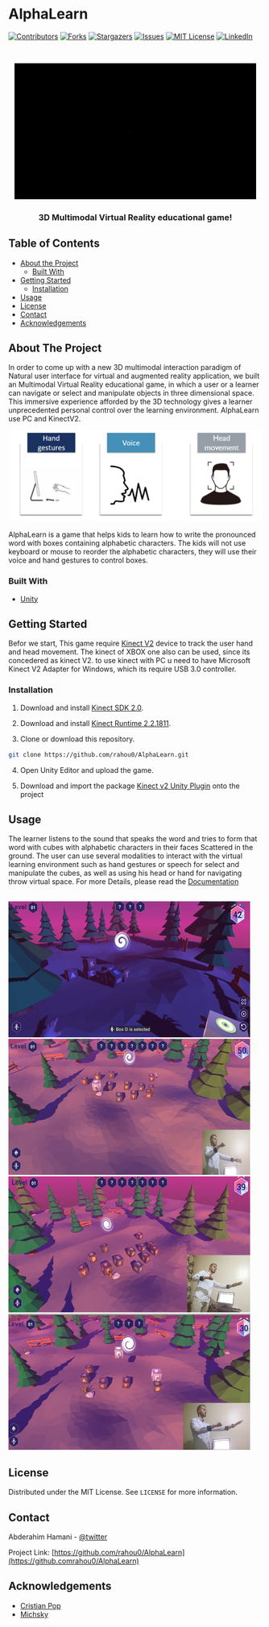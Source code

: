 # AlphaLearn
 
[![Contributors][contributors-shield]][contributors-url]
[![Forks][forks-shield]][forks-url]
[![Stargazers][stars-shield]][stars-url]
[![Issues][issues-shield]][issues-url]
[![MIT License][license-shield]][license-url]
[![LinkedIn][linkedin-shield]][linkedin-url]


<br />
<p align="center">
  <a href="https://github.com/rahou0/AlphaLearn">
    <img src="https://github.com/rahou0/AlphaLearn/blob/master/AlphaLearn.gif" alt="Logo" width="480" height="270">
  </a>

  <h3 align="center">3D Multimodal Virtual Reality educational game! </h3>
</p>
<!-- TABLE OF CONTENTS -->


## Table of Contents

* [About the Project](#about-the-project)
  * [Built With](#built-with)
* [Getting Started](#getting-started)
  * [Installation](#installation)
* [Usage](#usage)
* [License](#license)
* [Contact](#contact)
* [Acknowledgements](#acknowledgements)
## About The Project

In order to come up with a new 3D multimodal interaction paradigm of Natural user interface for virtual and augmented reality application, we built an Multimodal Virtual Reality educational game, in which a user or a learner can navigate or select and manipulate objects in three dimensional space. This immersive experience afforded by the 3D technology gives a learner unprecedented personal control over the learning environment. AlphaLearn use PC and KinectV2.

![hi]

AlphaLearn is a game that helps kids to learn how to write the pronounced word with boxes containing alphabetic characters. The kids will not use keyboard or mouse to reorder the alphabetic  characters, they will use their voice and hand gestures to control boxes.

### Built With
* [Unity](https://unity.com/)

<!-- GETTING STARTED -->
## Getting Started
Befor we start, This game require [Kinect V2](https://unity.com/) device to track the user hand and head movement. The kinect of XBOX one also can be used, since its concedered as kinect V2. to use kinect with PC u need to have Microsoft Kinect V2 Adapter for Windows, which its require USB 3.0 controller.

### Installation
1. Download and install [Kinect SDK 2.0](https://www.microsoft.com/en-us/download/details.aspx?id=44561).

2. Download and install [Kinect Runtime 2.2.1811](https://www.microsoft.com/en-us/download/details.aspx?id=57578&WT.mc_id=rss_windows_allproducts).

3. Clone or download this repository.
```sh
git clone https://github.com/rahou0/AlphaLearn.git
```
4. Open Unity Editor and upload the game.

5. Download and import the package [Kinect v2 Unity Plugin](https://go.microsoft.com/fwlink/p/?LinkId=513177) onto the project 

<!-- USAGE EXAMPLES -->
## Usage
The learner listens to the sound that speaks the word and tries to form that word with cubes with alphabetic characters in their faces Scattered in the ground. The user can use several modalities to interact with the virtual learning environment such as hand gestures or speech for select and manipulate the cubes, as well as using his head or hand for navigating throw virtual space. For more Details, please read the [Documentation](https://github.com/rahou0/AlphaLearn/blob/master/HAMANI%20ABDERAHIM.pdf)


<br />
  <a href="https://github.com/rahou0/AlphaLearn">
    <img src="https://github.com/rahou0/AlphaLearn/blob/master/selected%20box%20O.png" alt="img1" width="480" height="270">
  </a>
  <a href="https://github.com/rahou0/AlphaLearn">
    <img src="https://github.com/rahou0/AlphaLearn/blob/master/image2%20(2).png" alt="image" width="480" height="270">
  </a>
  <a href="https://github.com/rahou0/AlphaLearn">
    <img src="https://github.com/rahou0/AlphaLearn/blob/master/image3%20(2).png" alt="image" width="480" height="270">
  </a>
  <a href="https://github.com/rahou0/AlphaLearn">
    <img src="https://github.com/rahou0/AlphaLearn/blob/master/image4%20(2).png" alt="image" width="480" height="270">
  </a>
  
<!-- LICENSE -->
## License

Distributed under the MIT License. See `LICENSE` for more information.



<!-- CONTACT -->
## Contact

Abderahim Hamani - [@twitter](https://twitter.com/HamaniAbderahi1) 

Project Link: [https://github.com/rahou0/AlphaLearn](https://github.comrahou0/AlphaLearn)



<!-- ACKNOWLEDGEMENTS -->
## Acknowledgements
* [Cristian Pop](http://boxophobic.com/)
* [Michsky](https://github.com/Michsky/lomenui/releases)





<!-- MARKDOWN LINKS & IMAGES -->
<!-- https://www.markdownguide.org/basic-syntax/#reference-style-links -->
[contributors-shield]: https://img.shields.io/github/contributors/rahou0/AlphaLearn.svg?style=flat-square
[contributors-url]: https://github.com/rahou0/AlphaLearn/graphs/contributors
[forks-shield]: https://img.shields.io/github/forks/rahou0/AlphaLearn.svg?style=flat-square
[forks-url]: https://github.com/rahou0/AlphaLearn/network/members
[stars-shield]: https://img.shields.io/github/stars/rahou0/AlphaLearn.svg?style=flat-square
[stars-url]: https://github.com/rahou0/AlphaLearn/stargazers
[issues-shield]: https://img.shields.io/github/issues/rahou0/AlphaLearn.svg?style=flat-square
[issues-url]: https://github.com/rahou0/AlphaLearn/issues
[license-shield]: https://img.shields.io/github/license/rahou0/AlphaLearn.svg?style=flat-square
[license-url]: https://github.com/rahou0/AlphaLearn/blob/master/LICENSE.txt
[linkedin-shield]: https://img.shields.io/badge/-LinkedIn-black.svg?style=flat-square&logo=linkedin&colorB=555
[linkedin-url]: https://linkedin.com/in/hamani0abderahim/
[product-screenshot]: images/screenshot.png
[hello]: https://github.com/rahou0/AlphaLearn/blob/master/selected%20box%20O.png
[hi]: https://github.com/rahou0/AlphaLearn/blob/master/hi.png
